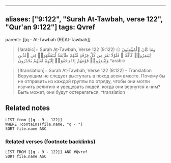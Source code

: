 
---
aliases: ["9:122", "Surah At-Tawbah, verse 122", "Qur'an 9:122"]
tags: Qvref
---

parent:: [[q - At-Tawbah (9)|At-Tawbah]]

> [!arabic]+ Surah At-Tawbah, Verse 122 (9:122)
> <span class="quran-arabic">۞ وَمَا كَانَ ٱلْمُؤْمِنُونَ لِيَنفِرُوا۟ كَآفَّةً ۚ فَلَوْلَا نَفَرَ مِن كُلِّ فِرْقَةٍ مِّنْهُمْ طَآئِفَةٌ لِّيَتَفَقَّهُوا۟ فِى ٱلدِّينِ وَلِيُنذِرُوا۟ قَوْمَهُمْ إِذَا رَجَعُوٓا۟ إِلَيْهِمْ لَعَلَّهُمْ يَحْذَرُونَ</span>
^arabic

> [!translation]+ Surah At-Tawbah, Verse 122 (9:122) - Translation
> Верующим не следует выступать в поход всем вместе. Почему бы не отправить из каждой группы по отряду, чтобы они могли изучить религию и увещевать людей, когда они вернутся к ним? Быть может, они будут остерегаться.
^translation



## Related notes
```dataview
LIST from [[q - 9 - 122]]
WHERE !contains(file.name, "q - ")
SORT file.name ASC
```

### Related verses (footnote backlinks)
```dataview
LIST FROM [[q - 9 - 122]] AND #Qvref
SORT file.name ASC
```

